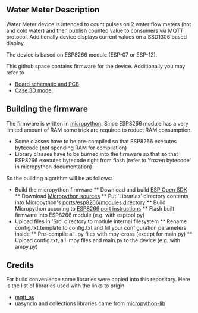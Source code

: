 ## Water Meter Description

Water Meter device is intended to count pulses on 2 water flow meters (hot and cold water) and then publish counted value to consumers via MQTT protocol. Additionally device displays current values on a SSD1306 based display.

The device is based on ESP8266 module (ESP-07 or ESP-12). 

This github space contains firmware for the device. Additionally you may refer to
* [Board schematic and PCB](https://easyeda.com/editor#id=22b1dc7469f045d1a97160dd76647c4c|1b87dd112b7949cfb40f412b40f98e09)
* [Case 3D model](https://cad.onshape.com/documents/5f3dc0e54cb4b2a42d2d7384/v/9ec48c3fd374e797db5aece7/e/e4a4facc97d991164f090cc5)

## Building the firmware

The firmware is written in [micropython](https://github.com/micropython/micropython). Since ESP8266 module has a very limited amount of RAM some trick are required to reduct RAM consumption.
* Some classes have to be pre-compiled so that ESP8266 executes bytecode (not spending RAM for compilation)
* Library classes have to be burned into the firmware so that so that ESP8266 executes bytecode right from flash (refer to 'frozen bytecode' in micropython documentation)

So the building algorithm will be as follows:
* Build the micropython firmware
** Download and build [ESP Open SDK](https://github.com/pfalcon/esp-open-sdk)
** Download [Micropython sources](https://github.com/micropython/micropython)
** Put 'Libraries' directory contents into Micropython's [ports/esp8266/modules directory](https://github.com/micropython/micropython/tree/master/ports/esp8266/modules)
** Build Micropython accoring to [ESP8266 port instructions](https://github.com/micropython/micropython/tree/master/ports/esp8266)
** Flash built firmware into ESP8266 module (e.g. with esptool.py)
* Upload files in 'Src' directory to module internal filesystem
** Rename config.txt.template to config.txt and fill your configuration parameters inside
** Pre-compile all .py files with mpy-cross (except for main.py)
** Upload config.txt, all .mpy files and main.py to the device (e.g. with ampy.py)

## Credits

For build convenience some libraries were copied into this repository. Here is the list of libraries used with the links to origin
- [mqtt_as](https://github.com/peterhinch/micropython-mqtt/tree/master/mqtt_as)
- uasyncio and collections libraries came from [micropython-lib](https://github.com/micropython/micropython-lib)